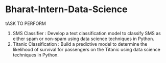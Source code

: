# Bharat-Intern-Data-Science
tASK TO PERFORM  
1. SMS Classifier : Develop a text classification model to classify SMS as either spam or non-spam using data science techniques in Python.
2. Titanic Classification : Build a predictive model to determine the likelihood of survival for passengers on the Titanic using data science techniques in Python.
